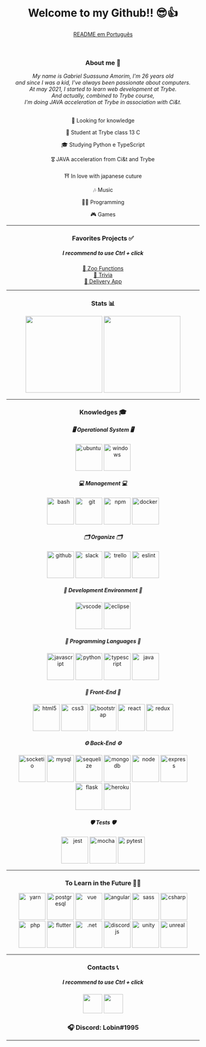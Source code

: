 <link rel="stylesheet" href="https://cdn.jsdelivr.net/gh/devicons/devicon@v2.14.0/devicon.min.css">
<header>
  <h1 align="center">
    Welcome to my Github!! 😎👍
  </h1>
  <div align="center">
    <a href="https://github.com/Gabriel-Lobin/Gabriel-Lobin/blob/main/README.md">
      <p>README em Português</p>
    </a>
  </div>
</header>
<main>
  <section>
    <h3 align="center">
      About me 👀
    </h3>
    <div align="center">
        <i> My name is Gabriel Suassuna Amorim, I'm 26 years old </i> 
      <br>
        <i> and since I was a kid, I've always been passionate about computers. </i> 
      <br>
        <i> At may 2021, I started to learn web development at Trybe. </i> 
      <br>
        <i> And actually, combined to Trybe course, </i>      
      <br>
        <i> I'm doing JAVA acceleration at Trybe in association with Ci&t. </i>
      <br>
      <br>
    </div>
    <div align="center">
      <p>🚀 Looking for knowledge</p>
      <p>👻 Student at Trybe class 13 C</p>
      <p>🎓 Studying Python e TypeScript</p>
      <p>🎖️ JAVA acceleration from Ci&t and Trybe</p>
      <p>⛩ In love with japanese cuture</p>
      <p>🎶 Music</p>
      <p>🧑‍💻 Programming</p>
      <p>🎮 Games</p>      
    </div>
  </section>
    <hr>
  <section align="center">
    <h3 align="center">
      Favorites Projects ✅
    </h3>
    <h5>I recommend to use Ctrl + click</h5>
       <div>
        <a href="https://github.com/Gabriel-Lobin/zoo-functions">🦄 Zoo Functions</a>
       </div>
       <div>
        <a href="https://github.com/Gabriel-Lobin/trivia-react-redux">👾 Trivia</a>
       </div>
       <div>
        <a href="https://github.com/tryber/sd-013-c-project-delivery-app/tree/main-group-22">🛵 Delivery App </a>
       </div>
  </section>
    <hr>
  <section>
    <!--stats-->
    <div align="center">
      <h3 align="center">Stats 📊 </h3>
      <img height="200em" src="https://github-readme-stats.vercel.app/api?username=Gabriel-Lobin&show_icons=true&include_all_commits=true&theme=dark"/>
      <img height="200em" src="https://github-readme-stats.vercel.app/api/top-langs/?username=Gabriel-Lobin&theme=dark&langs_count=10&layout=compact"/>
    </div>
  </section>
 <hr>
  <section>
    <!--stacks-->
    <h3 align="center">Knowledges 🎓</h3>
    <div align="center">
      <!--https://devicon.dev-->
      <div>
        <h5> 🖥 Operational System 🖥 </h5>
          <img height="70em" alt="ubuntu" src="https://cdn.jsdelivr.net/gh/devicons/devicon/icons/ubuntu/ubuntu-plain-wordmark.svg"/>
          <img height="70em" alt="windows" src="https://cdn.jsdelivr.net/gh/devicons/devicon/icons/windows8/windows8-original.svg"/>
      </div>  
      <div>  
        <h5> 💻 Management 💻 </h5>
          <img height="70em" alt="bash" src="https://cdn.jsdelivr.net/gh/devicons/devicon/icons/bash/bash-plain.svg" />
          <img height="70em" alt="git" src="https://cdn.jsdelivr.net/gh/devicons/devicon/icons/git/git-original-wordmark.svg"/>          
          <img height="70em" alt="npm" src="https://cdn.jsdelivr.net/gh/devicons/devicon/icons/npm/npm-original-wordmark.svg"/>
          <img height="70em" alt="docker" src="https://cdn.jsdelivr.net/gh/devicons/devicon/icons/docker/docker-original-wordmark.svg"/>
      </div>
       <div>  
        <h5> 🗂 Organize 🗂 </h5>                    
          <img height="70em" alt="github" src="https://cdn.jsdelivr.net/gh/devicons/devicon/icons/github/github-original-wordmark.svg"/>          
          <img height="70em" alt="slack" src="https://cdn.jsdelivr.net/gh/devicons/devicon/icons/slack/slack-original-wordmark.svg"/>
          <img height="70em" alt="trello" src="https://cdn.jsdelivr.net/gh/devicons/devicon/icons/trello/trello-plain-wordmark.svg"/>
          <img height="70em" alt="eslint" src="https://cdn.jsdelivr.net/gh/devicons/devicon/icons/eslint/eslint-original-wordmark.svg"/>
      </div>
      <div>
        <h5> 🔬 Development Environment 🔬 </h5>
          <img height="70em" alt="vscode" src="https://cdn.jsdelivr.net/gh/devicons/devicon/icons/vscode/vscode-original-wordmark.svg"/>
          <img height="70em" alt="eclipse" src="https://cdn.freebiesupply.com/logos/large/2x/eclipse-11-logo-png-transparent.png"/>        
      </div>
       <div>
        <h5> 🧩 Programming Languages 🧩 </h5>
          <img height="70em" alt="javascript" src="https://cdn.jsdelivr.net/gh/devicons/devicon/icons/javascript/javascript-original.svg"/>
          <img height="70em" alt="python" src="https://cdn.jsdelivr.net/gh/devicons/devicon/icons/python/python-original-wordmark.svg"/>
          <img height="70em" alt="typescript" src="https://cdn.jsdelivr.net/gh/devicons/devicon/icons/typescript/typescript-plain.svg"/>
          <img height="70em" alt="java" src="https://cdn.jsdelivr.net/gh/devicons/devicon/icons/java/java-original-wordmark.svg"/>
      </div>
      <div>
        <h5> 🎨 Front-End 🎨 </h5>
          <img height="70em" alt="html5" src="https://cdn.jsdelivr.net/gh/devicons/devicon/icons/html5/html5-original.svg"/>
          <img height="70em" alt="css3" src="https://cdn.jsdelivr.net/gh/devicons/devicon/icons/css3/css3-original.svg"/>          
          <img height="70em" alt="bootstrap" src="https://cdn.jsdelivr.net/gh/devicons/devicon/icons/bootstrap/bootstrap-original.svg"/>
          <img height="70em" alt="react" src="https://cdn.jsdelivr.net/gh/devicons/devicon/icons/react/react-original-wordmark.svg"/>
          <img height="70em" alt="redux" src="https://cdn.jsdelivr.net/gh/devicons/devicon/icons/redux/redux-original.svg"/>          
      </div>
      <div>
        <h5> ⚙ Back-End ⚙ </h5>
          <img height="70em" alt="socketio" src="https://cdn.jsdelivr.net/gh/devicons/devicon/icons/socketio/socketio-original-wordmark.svg"/>          
          <img height="70em" alt="mysql" src="https://cdn.jsdelivr.net/gh/devicons/devicon/icons/mysql/mysql-original-wordmark.svg"/>        
          <img height="70em" alt="sequelize" src="https://cdn.jsdelivr.net/gh/devicons/devicon/icons/sequelize/sequelize-original-wordmark.svg"/>          
          <img height="70em" alt="mongodb" src="https://cdn.jsdelivr.net/gh/devicons/devicon/icons/mongodb/mongodb-original-wordmark.svg"/>
          <img height="70em" alt="node" src="https://cdn.jsdelivr.net/gh/devicons/devicon/icons/nodejs/nodejs-original-wordmark.svg"/>
          <img height="70em" alt="express" src="https://cdn.jsdelivr.net/gh/devicons/devicon/icons/express/express-original-wordmark.svg"/>          
          <img height="70em" alt="flask" src="https://cdn.jsdelivr.net/gh/devicons/devicon/icons/flask/flask-original-wordmark.svg"/>          
          <img height="70em" alt="heroku" src="https://cdn.jsdelivr.net/gh/devicons/devicon/icons/heroku/heroku-original-wordmark.svg"/>          
      </div>
       <div>  
        <h5> 🛡 Tests 🛡 </h5>
          <img height="70em" alt="jest" src="https://cdn.jsdelivr.net/gh/devicons/devicon/icons/jest/jest-plain.svg"/>
          <img height="70em" alt="mocha" src="https://cdn.jsdelivr.net/gh/devicons/devicon/icons/mocha/mocha-plain.svg"/>
          <img height="70em" alt="pytest" src="https://cdn.jsdelivr.net/gh/devicons/devicon/icons/pytest/pytest-plain-wordmark.svg"/>        
      </div>
    </div>
  </section>
 <hr>
  <section>
    <h3 align="center">To Learn in the Future 👨‍💻 </h3>
     <div align="center">
      <img height="70em" alt="yarn" src="https://cdn.jsdelivr.net/gh/devicons/devicon/icons/yarn/yarn-original-wordmark.svg"/>      
      <img height="70em" alt="postgresql" src="https://cdn.jsdelivr.net/gh/devicons/devicon/icons/postgresql/postgresql-original-wordmark.svg"/>         
      <img height="70em" alt="vue" src="https://cdn.jsdelivr.net/gh/devicons/devicon/icons/vuejs/vuejs-original-wordmark.svg"/>
      <img height="70em" alt="angular" src="https://cdn.jsdelivr.net/gh/devicons/devicon/icons/angularjs/angularjs-original-wordmark.svg"/>
      <img height="70em" alt="sass" src="https://cdn.jsdelivr.net/gh/devicons/devicon/icons/sass/sass-original.svg"/>
      <img height="70em" alt="csharp" src="https://cdn.jsdelivr.net/gh/devicons/devicon/icons/csharp/csharp-line.svg"/>
      <img height="70em" alt="php" src="https://cdn.jsdelivr.net/gh/devicons/devicon/icons/php/php-plain.svg"/>
      <img height="70em" alt="flutter" src="https://cdn.jsdelivr.net/gh/devicons/devicon/icons/flutter/flutter-original.svg"/>
      <img height="70em" alt=".net" src="https://cdn.jsdelivr.net/gh/devicons/devicon/icons/dot-net/dot-net-plain-wordmark.svg"/>
      <img height="70em" alt="discordjs" src="https://cdn.jsdelivr.net/gh/devicons/devicon/icons/discordjs/discordjs-original-wordmark.svg"/>
      <img height="70em" alt="unity" src="https://cdn.jsdelivr.net/gh/devicons/devicon/icons/unity/unity-original-wordmark.svg"/>
      <img height="70em" alt="unreal" src="https://cdn.jsdelivr.net/gh/devicons/devicon/icons/unrealengine/unrealengine-original-wordmark.svg"/>          
    <div/>
  <section/>
 <hr>
  <section>
  <!--links-->
  <h3 align="center">Contacts 📞</h3>
    <h5>I recommend to use Ctrl + click</h5>
  <div align="center">
    <a href="https://www.linkedin.com/in/gabrielsuassunaamorim/" target="_blank">
      <img height="50em" src="https://logospng.org/download/linkedin/logo-linkedin-icon-2048.png"></a>
<!--     <a href="https://www.twitch.tv/lobinhoxd" target="_blank">
      <img height="50em" src="https://img.utdstc.com/icon/97d/da6/97dda66e6e0fe5b6f27b89e6e1a00f246bf82a92e4800300bb6a939cce00d1f7:200"></a> -->
    <a href="https://www.instagram.com/gsa_lobin/" target="_blank">
      <img height="50em" src="https://upload.wikimedia.org/wikipedia/commons/thumb/a/a5/Instagram_icon.png/1024px-Instagram_icon.png"></a>
    <!-- <a href="http://api.whatsapp.com/send?phone=(telefone)" target="_blank">
      <img height="50em" src="https://www.gruporeporter.com.br/wp-content/uploads/2021/02/d9d97d48264770f85d35c208f279152c.png"></a> -->
    <h3>🎧 Discord: Lobin#1995</h3>
  </div>
  </section>
</main>
    <hr>